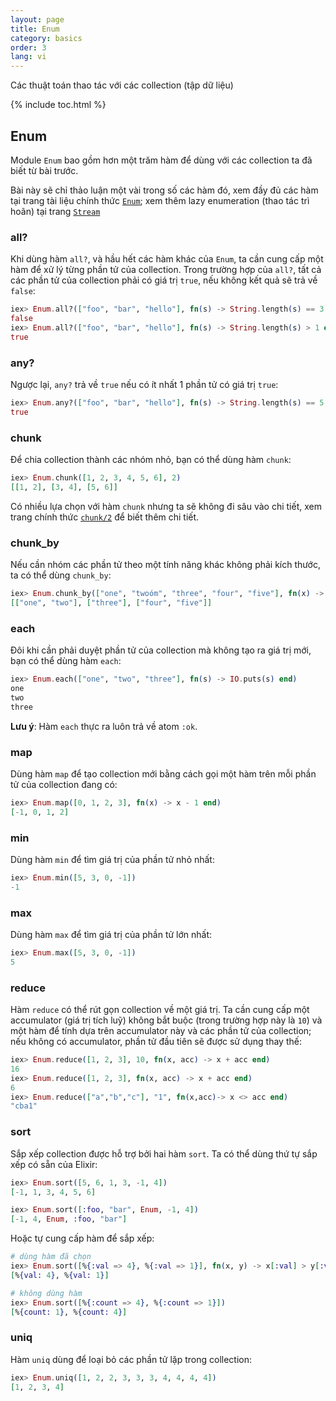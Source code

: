 ```yaml
---
layout: page
title: Enum
category: basics
order: 3
lang: vi
---
```


Các thuật toán thao tác với các collection (tập dữ liệu)

{% include toc.html %}

## Enum

Module `Enum` bao gồm hơn một trăm hàm để dùng với các collection ta đã biết từ bài trước.

Bài này sẽ chỉ thảo luận một vài trong số các hàm đó, xem đầy đủ các hàm tại trang tài liệu chính thức [`Enum`](http://elixir-lang.org/docs/stable/elixir/Enum.html); xem thêm lazy enumeration (thao tác trì hoãn) tại trang [`Stream`](http://elixir-lang.org/docs/stable/elixir/Stream.html)

### all?

Khi dùng hàm `all?`, và hầu hết các hàm khác của `Enum`, ta cần cung cấp một hàm để xử lý từng phần tử của collection. Trong trường hợp của `all?`, tất cả các phần tử của collection phải có giá trị `true`, nếu không kết quả sẽ trả về `false`:

```elixir
iex> Enum.all?(["foo", "bar", "hello"], fn(s) -> String.length(s) == 3 end)
false
iex> Enum.all?(["foo", "bar", "hello"], fn(s) -> String.length(s) > 1 end)
true
```

### any?

Ngược lại, `any?` trả về `true` nếu có ít nhất 1 phần tử có giá trị `true`:

```elixir
iex> Enum.any?(["foo", "bar", "hello"], fn(s) -> String.length(s) == 5 end)
true
```

### chunk

Để chia collection thành các nhóm nhỏ, bạn có thể dùng hàm `chunk`:

```elixir
iex> Enum.chunk([1, 2, 3, 4, 5, 6], 2)
[[1, 2], [3, 4], [5, 6]]
```

Có nhiều lựa chọn với hàm `chunk` nhưng ta sẽ không đi sâu vào chi tiết, xem trang chính thức [`chunk/2`](http://elixir-lang.org/docs/stable/elixir/Enum.html#chunk/2) để biết thêm chi tiết.

### chunk_by

Nếu cần nhóm các phần tử theo một tính năng khác không phải kích thước, ta có thể dùng `chunk_by`:

```elixir
iex> Enum.chunk_by(["one", "twoóm", "three", "four", "five"], fn(x) -> String.length(x) end)
[["one", "two"], ["three"], ["four", "five"]]
```

### each

Đôi khi cần phải duyệt phần tử của collection mà không tạo ra giá trị mới, bạn có thể dùng hàm `each`:

```elixir
iex> Enum.each(["one", "two", "three"], fn(s) -> IO.puts(s) end)
one
two
three
```

__Lưu ý__: Hàm `each` thực ra luôn trả về atom `:ok`.

### map

Dùng hàm `map` để tạo collection mới bằng cách gọi một hàm trên mỗi phần tử của collection đang có:

```elixir
iex> Enum.map([0, 1, 2, 3], fn(x) -> x - 1 end)
[-1, 0, 1, 2]
```

### min

Dùng hàm `min` để tìm giá trị của phần tử nhỏ nhất:

```elixir
iex> Enum.min([5, 3, 0, -1])
-1
```

### max

Dùng hàm `max` để tìm giá trị của phần tử lớn nhất:

```elixir
iex> Enum.max([5, 3, 0, -1])
5
```

### reduce

Hàm `reduce` có thể rút gọn collection về một giá trị. Ta cần cung cấp một accumulator (giá trị tích luỹ) không bắt buộc (trong trường hợp này là `10`) và một hàm để tính dựa trên accumulator này và các phần tử của collection; nếu không có accumulator, phần tử đầu tiên sẽ được sử dụng thay thế:

```elixir
iex> Enum.reduce([1, 2, 3], 10, fn(x, acc) -> x + acc end)
16
iex> Enum.reduce([1, 2, 3], fn(x, acc) -> x + acc end)
6
iex> Enum.reduce(["a","b","c"], "1", fn(x,acc)-> x <> acc end)
"cba1"
```

### sort

Sắp xếp collection được hỗ trợ bởi hai hàm `sort`. Ta có thể dùng thứ tự sắp xếp có sẵn của Elixir:

```elixir
iex> Enum.sort([5, 6, 1, 3, -1, 4])
[-1, 1, 3, 4, 5, 6]

iex> Enum.sort([:foo, "bar", Enum, -1, 4])
[-1, 4, Enum, :foo, "bar"]
```

Hoặc tự cung cấp hàm để sắp xếp:

```elixir
# dùng hàm đã chọn
iex> Enum.sort([%{:val => 4}, %{:val => 1}], fn(x, y) -> x[:val] > y[:val] end)
[%{val: 4}, %{val: 1}]

# không dùng hàm
iex> Enum.sort([%{:count => 4}, %{:count => 1}])
[%{count: 1}, %{count: 4}]
```

### uniq

Hàm `uniq` dùng để loại bỏ các phần tử lặp trong collection:

```elixir
iex> Enum.uniq([1, 2, 2, 3, 3, 3, 4, 4, 4, 4])
[1, 2, 3, 4]
```

